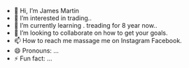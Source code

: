 - 👋 Hi, I’m James Martin
- 👀 I’m interested in trading..
- 🌱 I’m currently learning . treading for 8 year now..
- 💞️ I’m looking to collaborate on how to get your goals.
- 📫 How to reach me massage me on Instagram Facebook.
- 😄 Pronouns: ...
- ⚡ Fun fact: ...

<!---
Rabiumoh/Rabiumoh is a ✨ special ✨ repository because its `README.md` (this file) appears on your GitHub profile.
You can click the Preview link to take a look at your changes.
--->
